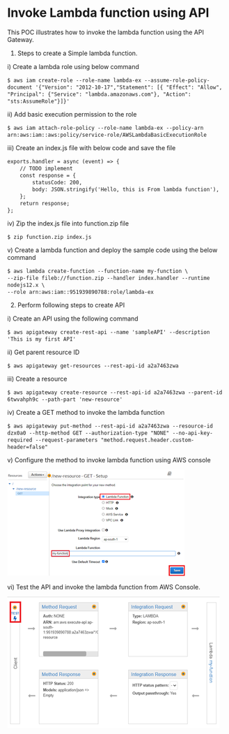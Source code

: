 # Invoke Lambda function using API


This POC illustrates how to invoke the lambda function using the API Gateway.

1.	Steps to create a Simple lambda function.

  i)	Create a lambda role using below command

    $ aws iam create-role --role-name lambda-ex --assume-role-policy-document '{"Version": "2012-10-17","Statement": [{ "Effect": "Allow", "Principal": {"Service": "lambda.amazonaws.com"}, "Action": "sts:AssumeRole"}]}'
    
 ii)	Add basic execution permission to the role 

    $ aws iam attach-role-policy --role-name lambda-ex --policy-arn arn:aws:iam::aws:policy/service-role/AWSLambdaBasicExecutionRole
    
 iii)	Create an index.js file with below code and save the file

    exports.handler = async (event) => {
        // TODO implement
        const response = {
            statusCode: 200,
            body: JSON.stringify('Hello, this is From lambda function'),
        };
        return response;
    };
    
 iv)	Zip the index.js file into function.zip file

    $ zip function.zip index.js
    
 v)	Create a lambda function and deploy the sample code using the below command

    $ aws lambda create-function --function-name my-function \
    --zip-file fileb://function.zip --handler index.handler --runtime nodejs12.x \
    --role arn:aws:iam::951939890788:role/lambda-ex
    
2.	Perform following steps to create API

 i)	Create an API using the following command

    $ aws apigateway create-rest-api --name 'sampleAPI' --description 'This is my first API'
    
 ii)	Get parent resource ID 

    $ aws apigateway get-resources --rest-api-id a2a7463zwa
    
 iii)	Create a resource  

    $ aws apigateway create-resource --rest-api-id a2a7463zwa --parent-id 6twvahph9c --path-part 'new-resource'
    
 iv)	Create a GET method to invoke the lambda function

    $ aws apigateway put-method --rest-api-id a2a7463zwa --resource-id dzx0a0 --http-method GET --authorization-type "NONE" --no-api-key-required --request-parameters "method.request.header.custom-header=false"
    
 v)	Configure the method to invoke lambda function using AWS console
 
   ![Alt text](https://github.com/Protontech-1803/devops/blob/master/LAMBDA_fuctions/Config.png)
    
 
 vi)	Test the API and invoke the lambda function from AWS Console.
 
   ![Alt text](https://github.com/Protontech-1803/devops/blob/master/LAMBDA_fuctions/test_API.png)
    

 


